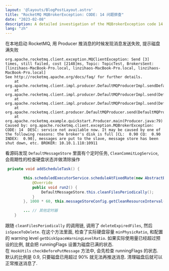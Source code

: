 ```yaml
---
layout: '@layouts/BlogPostLayout.astro'
title: "RocketMQ MQBrokerException: CODE: 14 问题排查"
date: "2023-02-08"
description: A detailed investigation of the MQBrokerException code 14 issue in RocketMQ, discussing the causes and solutions.
lang: "zh"
---
```


在本地启动 RocketMQ, 用 Producer 推消息的时候发现消息发送失败, 提示磁盘满失败
```
org.apache.rocketmq.client.exception.MQClientException: Send [3] times, still failed, cost [2148]ms, Topic: TopicTest, BrokersSent: [linzihaos-MacBook-Pro.local, linzihaos-MacBook-Pro.local, linzihaos-MacBook-Pro.local]
See http://rocketmq.apache.org/docs/faq/ for further details.
	at org.apache.rocketmq.client.impl.producer.DefaultMQProducerImpl.sendDefaultImpl(DefaultMQProducerImpl.java:715)
	at org.apache.rocketmq.client.impl.producer.DefaultMQProducerImpl.send(DefaultMQProducerImpl.java:1426)
	at org.apache.rocketmq.client.impl.producer.DefaultMQProducerImpl.send(DefaultMQProducerImpl.java:1369)
	at org.apache.rocketmq.client.producer.DefaultMQProducer.send(DefaultMQProducer.java:351)
	at org.apache.rocketmq.example.quickstart.Producer.main(Producer.java:79)
Caused by: org.apache.rocketmq.client.exception.MQBrokerException: CODE: 14  DESC: service not available now. It may be caused by one of the following reasons: the broker's disk is full [CL:  0.90 CQ:  0.90 INDEX:  0.90], messages are put to the slave, message store has been shut down, etc. BROKER: 10.10.1.118:10911
```

看源码发现 `DefaultMessageStore` 里面有个定时任务, `CleanCommitLogService`, 会周期性的检查硬盘状态并做清除操作

```java
 private void addScheduleTask() {

        this.scheduledExecutorService.scheduleAtFixedRate(new AbstractBrokerRunnable(this.getBrokerIdentity()) {
            @Override
            public void run2() {
                DefaultMessageStore.this.cleanFilesPeriodically();
            }
        }, 1000 * 60, this.messageStoreConfig.getCleanResourceInterval(), TimeUnit.MILLISECONDS);

        ... // 其他定时器
    }
```

跟随 `cleanFilesPeriodically` 的调用链, 调用了 `deleteExpiredFiles`, 然后 `isSpaceToDelete`. 在这个方法里面, 检查了实际硬盘容量 `minPhysicRatio`, 和配置的 warning level `getDiskSpaceWarningLevelRatio`. 如果实际使用量已经超过预设的比例, 就会把 runningFlags 设置为磁盘已满的状态.  
在 `HookUtils` `checkBeforePutMessage` 方法中, 会先检查 runningFlags 的状态.  
默认的比例是 0.9, 只要磁盘已用超过 90% 就无法再推送消息. 清理磁盘后就可以正常推送消息了.
